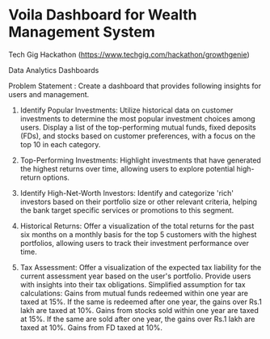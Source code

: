 # Voila Dashboard for Wealth Management System
Tech Gig Hackathon (https://www.techgig.com/hackathon/growthgenie)

Data Analytics Dashboards

Problem Statement : Create a dashboard that provides following insights for users and management.

1) Identify Popular Investments: Utilize historical data on customer investments to determine the most popular investment choices among users. Display a list of the top-performing mutual funds, fixed deposits (FDs), and stocks based on customer preferences, with a focus on the top 10 in each category.

2) Top-Performing Investments: Highlight investments that have generated the highest returns over time, allowing users to explore potential high-return options.
   
3) Identify High-Net-Worth Investors: Identify and categorize 'rich' investors based on their portfolio size or other relevant criteria, helping the bank target specific services or promotions to this segment.

4) Historical Returns: Offer a visualization of the total returns for the past six months on a monthly basis for the top 5 customers with the highest portfolios, allowing users to track their investment performance over time.

5) Tax Assessment: Offer a visualization of the expected tax liability for the current assessment year based on the user's portfolio. Provide users with insights into their tax obligations.
  Simplified assumption for tax calculations:
  Gains from mutual funds redeemed within one year are taxed at 15%. If the same is redeemed after one year, the gains over Rs.1 lakh are taxed at 10%.
  Gains from stocks sold within one year are taxed at 15%. If the same are sold after one year, the gains over Rs.1 lakh are taxed at 10%.
  Gains from FD taxed at 10%.
